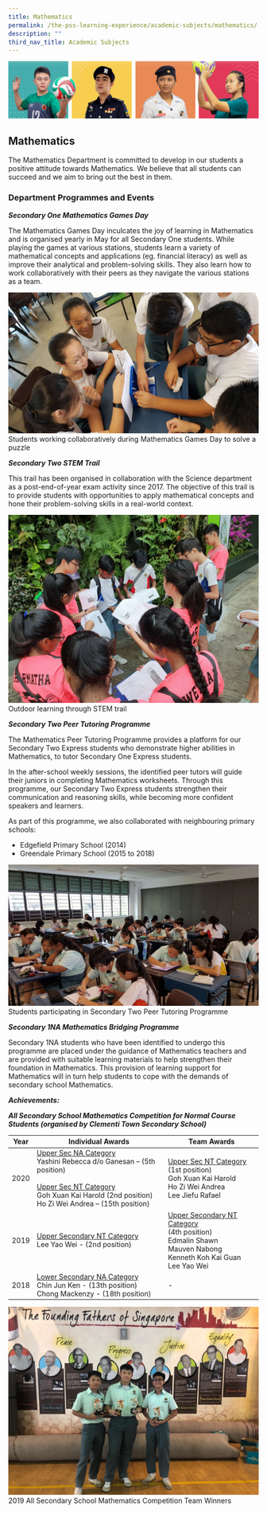 ```yaml
---
title: Mathematics
permalink: /the-pss-learning-experience/academic-subjects/mathematics/
description: ""
third_nav_title: Academic Subjects
---
```

![](/images/Our%20School/subbanner.jpg)


## Mathematics

The Mathematics Department is committed to develop in our students a positive attitude towards Mathematics. We believe that all students can succeed and we aim to bring out the best in them.  

  

### Department Programmes and Events


  

**_Secondary One Mathematics Games Day_**

  

The Mathematics Games Day inculcates the joy of learning in Mathematics and is organised yearly in May for all Secondary One students. While playing the games at various stations, students learn a variety of mathematical concepts and applications (eg. financial literacy) as well as improve their analytical and problem-solving skills. They also learn how to work collaboratively with their peers as they navigate the various stations as a team.

![](/images/Academic%20Subjects/Mathematics/Students%20working%20collaboratively%20during%20Mathematics%20Games%20Day%20to%20solve%20a%20puzzle.jpg)
Students working collaboratively during Mathematics Games Day to solve a puzzle

**_Secondary Two STEM Trail_**

  

This trail has been organised in collaboration with the Science department as a post-end-of-year exam activity since 2017. The objective of this trail is to provide students with opportunities to apply mathematical concepts and hone their problem-solving skills in a real-world context.

![](/images/Academic%20Subjects/Mathematics/Outdoor%20learning%20through%20STEM%20trail.jpg)
Outdoor learning through STEM trail

**_Secondary Two Peer Tutoring Programme_**

  

The Mathematics Peer Tutoring Programme provides a platform for our Secondary Two Express students who demonstrate higher abilities in Mathematics, to tutor Secondary One Express students.

  

In the after-school weekly sessions, the identified peer tutors will guide their juniors in completing Mathematics worksheets. Through this programme, our Secondary Two Express students strengthen their communication and reasoning skills, while becoming more confident speakers and learners.

  

As part of this programme, we also collaborated with neighbouring primary schools:

*   Edgefield Primary School (2014)
*   Greendale Primary School (2015 to 2018)

![](/images/Academic%20Subjects/Mathematics/Students%20participating%20in%20Secondary%20Two%20Peer%20Tutoring%20Programme.jpg)
Students participating in Secondary Two Peer Tutoring Programme

**_Secondary 1NA Mathematics Bridging Programme_**

  

Secondary 1NA students who have been identified to undergo this programme are placed under the guidance of Mathematics teachers and are provided with suitable learning materials to help strengthen their foundation in Mathematics. This provision of learning support for Mathematics will in turn help students to cope with the demands of secondary school Mathematics.

  

  

**_Achievements:_**

  

**_All Secondary School Mathematics Competition for Normal Course Students (organised by Clementi Town Secondary School)_**

<table>
<thead>
  <tr>
    <th>Year<br></th>
    <th>Individual Awards<br></th>
    <th>Team Awards<br></th>
  </tr>
</thead>
<tbody>
  <tr>
    <td>2020<br></td>
    <td><u>Upper Sec NA Category</u><br>Yashini Rebecca d/o Ganesan – (5th position)<br> <br><u>Upper Sec NT Category</u><br>Goh Xuan Kai Harold (2nd position)<br>Ho Zi Wei Andrea – (15th position)<br></td>
    <td><u>Upper Sec NT Category</u><br>(1st position)<br>Goh Xuan Kai Harold<br>Ho Zi Wei Andrea<br>Lee Jiefu Rafael<br></td>
  </tr>
  <tr>
    <td>2019<br></td>
    <td><u>Upper Secondary NT Category</u><br>Lee Yao Wei  - (2nd position)<br></td>
    <td><u>Upper Secondary NT Category</u><br>(4th position)<br>Edmalin Shawn<br>Mauven Nabong<br>Kenneth Koh Kai Guan<br>Lee Yao Wei<br></td>
  </tr>
  <tr>
    <td>2018<br></td>
    <td><u>Lower Secondary NA Category</u><br>Chin Jun Ken - (13th position)<br>Chong Mackenzy - (18th position)<br></td>
    <td>-</td>
  </tr>
</tbody>
</table>


![](/images/Academic%20Subjects/Mathematics/2019%20All%20Secondary%20School%20Mathematics%20Competition%20Team%20Winners.jpg)
2019 All Secondary School Mathematics Competition Team Winners